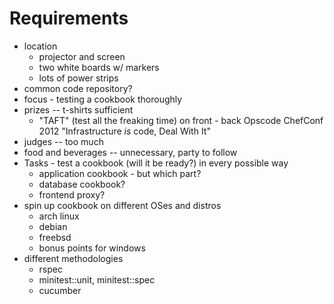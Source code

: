 Requirements
===========

* location
    * projector and screen
    * two white boards w/ markers
    * lots of power strips
* common code repository?
* focus - testing a cookbook thoroughly
* prizes -- t-shirts sufficient
    * "TAFT" (test all the freaking time) on front - back Opscode ChefConf 2012
       "Infrastructure _is_ code, Deal With It"
* judges -- too much
* food and beverages -- unnecessary, party to follow
* Tasks - test a cookbook (will it be ready?) in every possible way
    * application cookbook - but which part?
    * database cookbook?
    * frontend proxy?
* spin up cookbook on different OSes and distros
    * arch linux
    * debian
    * freebsd
    * bonus points for windows
* different methodologies
    * rspec
    * minitest::unit, minitest::spec
    * cucumber


